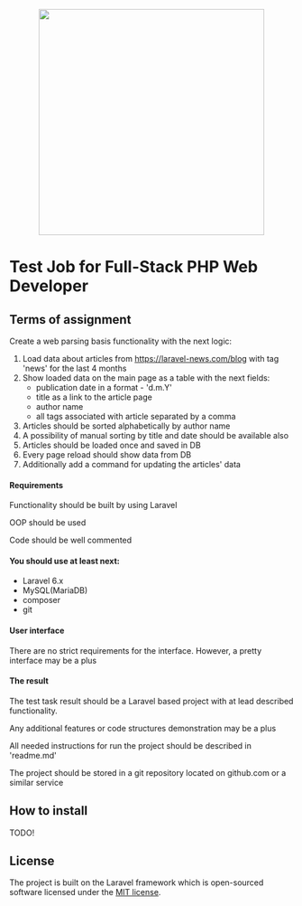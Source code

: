 <p align="center"><a href="https://unitedcode.net/" target="_blank"><img src="https://api.unitedcode.net/uploads/logo_alt_2cf2d465f4.svg" width="400"></a></p>


# Test Job for Full-Stack PHP Web Developer

## Terms of assignment

Create a web parsing basis functionality with the next logic:

1. Load data about articles from https://laravel-news.com/blog with tag 'news' for the last 4 months
2. Show loaded data on the main page as a table with the next fields:
    * publication date in a format - 'd.m.Y'
    * title as a link to the article page
    * author name
    * all tags associated with article separated by a comma
3. Articles should be sorted alphabetically by author name
4. A possibility of manual sorting by title and date should be available also
5. Articles should be loaded once and saved in DB
6. Every page reload should show data from DB
7. Additionally add a command for updating the articles' data

#### Requirements

Functionality should be built by using Laravel

OOP should be used

Code should be well commented

#### You should use at least next:

* Laravel 6.x
* MySQL(MariaDB)
* composer
* git

#### User interface

There are no strict requirements for the interface. However, a pretty interface may be a plus

#### The result

The test task result should be a Laravel based project with at lead described functionality.

Any additional features or code structures demonstration may be a plus

All needed instructions for run the project should be described in 'readme.md'

The project should be stored in a git repository located on github.com or a similar service

## How to install

TODO!

## License

The project is built on the Laravel framework which is open-sourced software licensed under the [MIT license](https://opensource.org/licenses/MIT).
